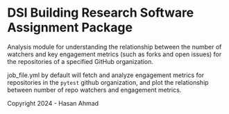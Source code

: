 DSI Building Research Software Assignment Package
=================================================

Analysis module for understanding the relationship between the number of watchers and key engagement metrics (such as forks and open issues) for the repositories of a specified GitHub organization.

job_file.yml by default will fetch and analyze engagement metrics for repositories in the `pytest` github organization, and plot the relationship between number of repo watchers and engagement metrics.

Copyright 2024 - Hasan Ahmad